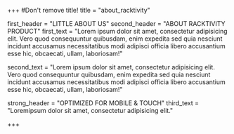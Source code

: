 +++
#Don't remove title!
title = "about_racktivity"

first_header = "LITTLE ABOUT US"
second_header = "ABOUT RACKTIVITY PRODUCT"
first_text = "Lorem ipsum dolor sit amet, consectetur adipisicing elit. Vero quod consequuntur quibusdam, enim expedita sed quia nesciunt incidunt accusamus necessitatibus modi adipisci officia libero accusantium esse hic, obcaecati, ullam, laboriosam!"

second_text = "Lorem ipsum dolor sit amet, consectetur adipisicing elit. Vero quod consequuntur quibusdam, enim expedita sed quia nesciunt incidunt accusamus necessitatibus modi adipisci officia libero accusantium esse hic, obcaecati, ullam, laboriosam!" 

strong_header = "OPTIMIZED FOR MOBILE & TOUCH"
third_text = "Loremipsum dolor sit amet, consectetur adipisicing elit." 

+++
